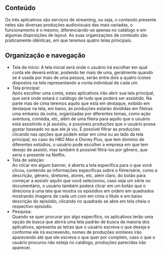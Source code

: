 ## Conteúdo
Os três aplicativos são serviços de streaming, ou seja, o conteúdo presente neles são diversas produções audiovisuais das mais variadas, o funcionamento é o mesmo, diferenciando-se apenas no catálogo e em algumas disposições de layout.   As suas organizações de conteúdo são praticamente idênticas, em que teremos quatro telas principais.
## Organização e navegação
- Tela de início: 
A tela inicial será onde o usuário irá escolher em qual conta ele deverá entrar, podendo ter mais de uma, geralmente quando se é usada por mais de uma pessoa, serão entre dois a quatro ícones dispostos na tela representando a conta individual de cada um.</div>
- Tela principal: <br>
Após escolher uma conta, estes aplicativos irão abrir sua tela principal, que será onde estará o catálogo de tudo que poderá ser assistido. Na parte mas de cima teremos aquilo que está em destaque, exibido em destaque na tela, em baixo, às produções estarão divididas em fileiras uma embaixo da outra, organizadas por diferentes temas, como ação aventura, comédia, etc, além de uma fileira para aquilo que o usuário está assistindo e já assistiu, e possíveis produções que o usuário possa gostar baseado no que ele já viu.
É possível filtrar as produções clicando nas opções que podem estar em cima ou ao lado da tela principal, no caso do HBO Max e Disney Plus, que tem domínio de diferentes estúdios, o usuário pode escolher a empresa em que tem desejo de assistir, mas também é possível filtrá-los por gênero, que seria o presente na Netflix.  
 - Tela de seleção: <br>
Ao clicar em algum banner, é aberta a tela específica para o que você clicou, contendo as informações específicas sobre o filme/série, como a descrição, gênero, diretores, atores, etc, além claro, do botão para começar a assistir aquilo que você selecionou, caso seja um série ou documentário, o usuário também poderá clicar em um botão que o direciona á uma tela que mostra os episódios em ordem em quadrados mostrando imagens de cada um com em cima o título e em baixo descrição do episódio, clicando no quadrado se abre em tela cheia o respectivo episódio.  
- Pesquisa: <br>
Quando se quer procurar por algo específico, os aplicativos terão uma opção de busca que abrirá uma tela padrão de busca da maioria dos aplicativos, apresenta as letras que o usuário escreva o que deseja e conforme ele irá escrevendo, nomes de produções similares irão aparecendo até que ele escreva o que quer por completo, caso o que o usuário procurou não esteja no catálogo, produções parecidas irão aparecer.   





